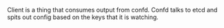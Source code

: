 Client is a thing that consumes output from confd. Confd talks to etcd and spits out config based on the keys that it is watching.



